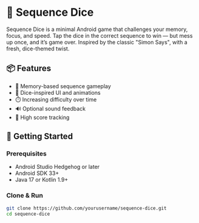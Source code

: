 # 🎲 Sequence Dice

Sequence Dice is a minimal Android game that challenges your memory, focus, and speed. Tap the dice in the correct sequence to win — but mess up once, and it’s game over. Inspired by the classic "Simon Says", with a fresh, dice-themed twist.

## 📦 Features

- 🧠 Memory-based sequence gameplay
- 🎲 Dice-inspired UI and animations
- ⏱️ Increasing difficulty over time
- 🔊 Optional sound feedback
- 💾 High score tracking

## 🚀 Getting Started

### Prerequisites

- Android Studio Hedgehog or later
- Android SDK 33+
- Java 17 or Kotlin 1.9+

### Clone & Run

```bash
git clone https://github.com/yourusername/sequence-dice.git
cd sequence-dice
